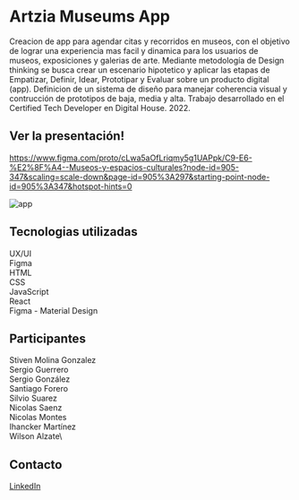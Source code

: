 # Artzia Museums App
Creacion de app para agendar citas y recorridos en museos, con el objetivo de lograr una experiencia mas facil y dinamica para los usuarios de museos, exposiciones y galerias de arte.
Mediante metodología de Design thinking se busca crear un escenario hipotetico y aplicar las etapas de Empatizar, Definir, Idear, Prototipar y Evaluar sobre un producto digital (app).
Definicion de un sistema de diseño para manejar coherencia visual y contrucción de prototipos de baja, media y alta.
Trabajo desarrollado en el Certified Tech Developer en Digital House. 2022.

## Ver la presentación!
https://www.figma.com/proto/cLwa5aOfLriqmy5g1UAPpk/C9-E6-%E2%8F%A4--Museos-y-espacios-culturales?node-id=905-347&scaling=scale-down&page-id=905%3A297&starting-point-node-id=905%3A347&hotspot-hints=0

![app](https://github.com/Wilalz/Artzia-museum-UXUI-React/blob/main/Artzia%20App%20Museums.jpg)

## Tecnologias utilizadas
UX/UI\
Figma\
HTML\
CSS\
JavaScript\
React\
Figma - Material Design


## Participantes
Stiven Molina Gonzalez\
Sergio Guerrero\
Sergio González\
Santiago Forero\
Silvio Suarez\
Nicolas Saenz\
Nicolas Montes\
Ihancker Martínez\
Wilson Alzate\


## Contacto
[LinkedIn](https://www.linkedin.com/in/wilson-alzate-pineda/)
